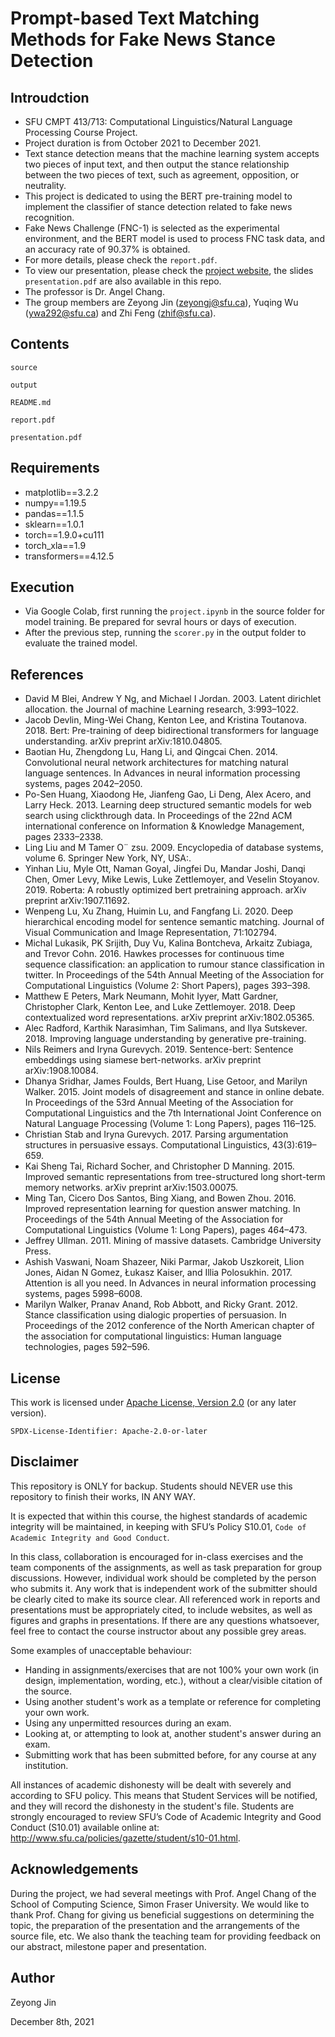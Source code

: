 # Prompt-based Text Matching Methods for Fake News Stance Detection

## Introudction
- SFU CMPT 413/713: Computational Linguistics/Natural Language Processing Course Project.
- Project duration is from October 2021 to December 2021.
- Text stance detection means that the machine learning system accepts two pieces of input text, and then output the stance relationship between the two pieces of text, such as agreement, opposition, or neutrality.
- This project is dedicated to using the BERT pre-training model to implement the classifier of stance detection related to fake news recognition.
- Fake News Challenge (FNC-1) is selected as the experimental environment, and the BERT model is used to process FNC task data, and an accuracy rate of 90.37% is obtained.
- For more details, please check the `report.pdf`.
- To view our presentation, please check the [project website](https://www.zeyongjin.net/post/project-003-nlp-prompt-based-text-matching-methods-for-fake-news-stance-detection), the slides `presentation.pdf` are also available in this repo.
- The professor is Dr. Angel Chang.
- The group members are Zeyong Jin (zeyongj@sfu.ca), Yuqing Wu (ywa292@sfu.ca) and Zhi Feng (zhif@sfu.ca).

## Contents

    source
    
    output
    
    README.md
    
    report.pdf
    
    presentation.pdf

## Requirements

- matplotlib==3.2.2
- numpy==1.19.5
- pandas==1.1.5
- sklearn==1.0.1
- torch==1.9.0+cu111
- torch_xla==1.9
- transformers==4.12.5

## Execution

- Via Google Colab, first running the `project.ipynb` in the source folder for model training. Be prepared for sevral hours or days of execution.
- After the previous step, running the `scorer.py` in the output folder to evaluate the trained model.

## References

- David M Blei, Andrew Y Ng, and Michael I Jordan. 2003. Latent dirichlet allocation. the Journal of machine Learning research, 3:993–1022.
- Jacob Devlin, Ming-Wei Chang, Kenton Lee, and Kristina Toutanova. 2018. Bert: Pre-training of deep bidirectional transformers for language understanding. arXiv preprint arXiv:1810.04805.
- Baotian Hu, Zhengdong Lu, Hang Li, and Qingcai Chen. 2014. Convolutional neural network architectures for matching natural language sentences. In Advances in neural information processing systems, pages 2042–2050.
- Po-Sen Huang, Xiaodong He, Jianfeng Gao, Li Deng, Alex Acero, and Larry Heck. 2013. Learning deep structured semantic models for web search using clickthrough data. In Proceedings of the 22nd ACM international conference on Information & Knowledge Management, pages 2333–2338.
- Ling Liu and M Tamer O¨ zsu. 2009. Encyclopedia of database systems, volume 6. Springer New York, NY, USA:.
- Yinhan Liu, Myle Ott, Naman Goyal, Jingfei Du, Mandar Joshi, Danqi Chen, Omer Levy, Mike Lewis, Luke Zettlemoyer, and Veselin Stoyanov. 2019. Roberta: A robustly optimized bert pretraining approach. arXiv preprint arXiv:1907.11692.
- Wenpeng Lu, Xu Zhang, Huimin Lu, and Fangfang Li. 2020. Deep hierarchical encoding model for sentence semantic matching. Journal of Visual Communication and Image Representation, 71:102794.
- Michal Lukasik, PK Srijith, Duy Vu, Kalina Bontcheva, Arkaitz Zubiaga, and Trevor Cohn. 2016. Hawkes processes for continuous time sequence classification: an application to rumour stance classification in twitter. In Proceedings of the 54th Annual Meeting of the Association for Computational Linguistics (Volume 2: Short Papers), pages 393–398.
- Matthew E Peters, Mark Neumann, Mohit Iyyer, Matt Gardner, Christopher Clark, Kenton Lee, and Luke Zettlemoyer. 2018. Deep contextualized word representations. arXiv preprint arXiv:1802.05365.
- Alec Radford, Karthik Narasimhan, Tim Salimans, and Ilya Sutskever. 2018. Improving language understanding by generative pre-training.
- Nils Reimers and Iryna Gurevych. 2019. Sentence-bert: Sentence embeddings using siamese bert-networks. arXiv preprint arXiv:1908.10084.
- Dhanya Sridhar, James Foulds, Bert Huang, Lise Getoor, and Marilyn Walker. 2015. Joint models of disagreement and stance in online debate. In Proceedings of the 53rd Annual Meeting of the Association for Computational Linguistics and the 7th International Joint Conference on Natural Language Processing (Volume 1: Long Papers), pages 116–125.
- Christian Stab and Iryna Gurevych. 2017. Parsing argumentation structures in persuasive essays. Computational Linguistics, 43(3):619–659.
- Kai Sheng Tai, Richard Socher, and Christopher D Manning. 2015. Improved semantic representations from tree-structured long short-term memory networks. arXiv preprint arXiv:1503.00075.
- Ming Tan, Cicero Dos Santos, Bing Xiang, and Bowen Zhou. 2016. Improved representation learning for question answer matching. In Proceedings of the 54th Annual Meeting of the Association for Computational Linguistics (Volume 1: Long Papers), pages 464–473.
- Jeffrey Ullman. 2011. Mining of massive datasets. Cambridge University Press.
- Ashish Vaswani, Noam Shazeer, Niki Parmar, Jakob Uszkoreit, Llion Jones, Aidan N Gomez, Łukasz Kaiser, and Illia Polosukhin. 2017. Attention is all you need. In Advances in neural information processing systems, pages 5998–6008.
- Marilyn Walker, Pranav Anand, Rob Abbott, and Ricky Grant. 2012. Stance classification using dialogic properties of persuasion. In Proceedings of the 2012 conference of the North American chapter of the association for computational linguistics: Human language technologies, pages 592–596.

## License

This work is licensed under [Apache License, Version 2.0](https://www.apache.org/licenses/LICENSE-2.0) (or any later version). 

`SPDX-License-Identifier: Apache-2.0-or-later`

## Disclaimer

This repository is ONLY for backup. Students should NEVER use this repository to finish their works, IN ANY WAY.

It is expected that within this course, the highest standards of academic integrity will be maintained, in
keeping with SFU’s Policy S10.01, `Code of Academic Integrity and Good Conduct`.

In this class, collaboration is encouraged for in-class exercises and the team components of the assignments, as well
as task preparation for group discussions. However, individual work should be completed by the person
who submits it. Any work that is independent work of the submitter should be clearly cited to make its
source clear. All referenced work in reports and presentations must be appropriately cited, to include
websites, as well as figures and graphs in presentations. If there are any questions whatsoever, feel free
to contact the course instructor about any possible grey areas.

Some examples of unacceptable behaviour:
- Handing in assignments/exercises that are not 100% your own work (in design, implementation,
wording, etc.), without a clear/visible citation of the source.
- Using another student's work as a template or reference for completing your own work.
- Using any unpermitted resources during an exam.
- Looking at, or attempting to look at, another student's answer during an exam.
- Submitting work that has been submitted before, for any course at any institution.

All instances of academic dishonesty will be dealt with severely and according to SFU policy. This means
that Student Services will be notified, and they will record the dishonesty in the student's file. Students
are strongly encouraged to review SFU’s Code of Academic Integrity and Good Conduct (S10.01) available
online at: http://www.sfu.ca/policies/gazette/student/s10-01.html.

## Acknowledgements

During the project, we had several meetings with Prof. Angel Chang of the School of Computing Science, Simon Fraser University. We would like to thank Prof. Chang for giving us beneficial suggestions on determining the topic, the preparation of the presentation and the arrangements of the source file, etc. We also thank the teaching team for providing feedback on our abstract, milestone paper and presentation.

## Author

Zeyong Jin

December 8th, 2021

